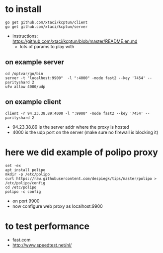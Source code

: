 
# to install

```
go get github.com/xtaci/kcptun/client
go get github.com/xtaci/kcptun/server
```

- instructions: https://github.com/xtaci/kcptun/blob/master/README.en.md
    - lots of params to play with

## on example server

```
cd /optvar/go/bin
server -t "localhost:9900"  -l ":4000" -mode fast2 --key '7454' --parityshard 2
ufw allow 4000/udp
```

## on example client
```
client -r 94.23.38.89:4000 -l ":9900" -mode fast2 --key '7454' --parityshard 2
```

- 94.23.38.89 is the server addr where the proxy is hosted
- 4000 is the udp port on the server (make sure no firewall is blocking it)

# here we did example of polipo proxy

```
set -ex
apt install polipo
mkdir -p /etc/polipo
curl https://raw.githubusercontent.com/despiegk/tips/master/polipo > /etc/polipo/config
cd /etc/polipo
polipo -c config
```

- on port 9900
- now configure web proxy as localhost:9900

# to test performance

- fast.com
- http://www.speedtest.net/nl/
